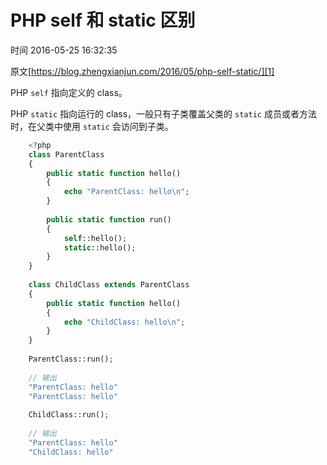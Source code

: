 # PHP self 和 static 区别

 时间 2016-05-25 16:32:35  

原文[https://blog.zhengxianjun.com/2016/05/php-self-static/][1]


PHP `self` 指向定义的 class。

PHP `static` 指向运行的 class，一般只有子类覆盖父类的 `static` 成员或者方法时，在父类中使用 `static` 会访问到子类。

```php 
    <?php
    class ParentClass
    {
        public static function hello()
        {
            echo "ParentClass: hello\n";
        }
    
        public static function run()
        {
            self::hello();
            static::hello();
        }
    }
    
    class ChildClass extends ParentClass
    {
        public static function hello()
        {
            echo "ChildClass: hello\n";
        }
    }
    
    ParentClass::run();
    
    // 输出
    "ParentClass: hello"
    "ParentClass: hello"
    
    ChildClass::run();
    
    // 输出
    "ParentClass: hello"
    "ChildClass: hello"
```

[1]: https://blog.zhengxianjun.com/2016/05/php-self-static/

